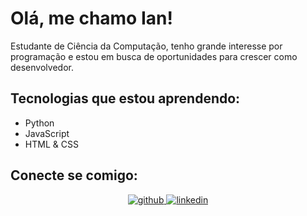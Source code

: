 # Olá, me chamo Ian!

Estudante de Ciência da Computação, tenho grande interesse por programação e estou em busca de oportunidades para crescer como desenvolvedor.

## Tecnologias que estou aprendendo:
- Python 
- JavaScript 
- HTML & CSS 

## Conecte se comigo:
<!-- - LinkedIn: [linkedin.com/in/ian-nicolas-dev](https://linkedin.com/in/ian-nicolas-dev)
- Email: nicolasian002@gmail.com -->

<div align="center">
<a href="https://github.com/iannicolasdev" target="_blank">
<img src=https://img.shields.io/badge/github-%2324292e.svg?&style=for-the-badge&logo=github&logoColor=white alt=github style="margin-bottom: 5px;" />
</a>
<a href="https://linkedin.com/in/ian-nicolas-dev" target="_blank">
<img src=https://img.shields.io/badge/linkedin-%231E77B5.svg?&style=for-the-badge&logo=linkedin&logoColor=white alt=linkedin style="margin-bottom: 5px;" />
</a>  
</div>   
